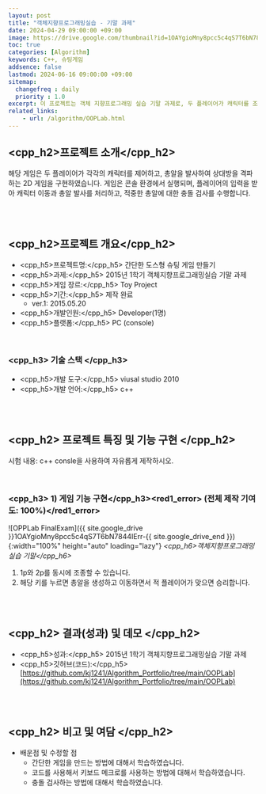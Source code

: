 ```yaml
---
layout: post
title: "객체지향프로그래밍실습 - 기말 과제"
date: 2024-04-29 09:00:00 +09:00
image: https://drive.google.com/thumbnail?id=1OAYgioMny8pcc5c4qS7T6bN7844IErr-
toc: true
categories: [Algorithm]
keywords: C++, 슈팅게임
addsence: false
lastmod: 2024-06-16 09:00:00 +09:00
sitemap:
  changefreq : daily
  priority : 1.0
excerpt: 이 프로젝트는 객체 지향프로그래밍 실습 기말 과제로, 두 플레이어가 캐릭터를 조종하며 총알을 발사해 상대를 격파하는 2D 콘솔 게임입니다.
related_links:
    - url: /algorithm/OOPLab.html
---
```


## <cpp_h2>프로젝트 소개</cpp_h2>

해당 게임은 두 플레이어가 각각의 캐릭터를 제어하고, 총알을 발사하여 상대방을 격파하는 2D 게임을 구현하였습니다. 게임은 콘솔 환경에서 실행되며, 플레이어의 입력을 받아 캐릭터 이동과 총알 발사를 처리하고, 적중한 총알에 대한 충돌 검사를 수행합니다.


<br>
<br>

## <cpp_h2>프로젝트 개요</cpp_h2>

- <span><cpp_h5>프로젝트명:</cpp_h5> 간단한 도스형 슈팅 게임 만들기</span>
- <span><cpp_h5>과제:</cpp_h5> 2015년 1학기 객체지향프로그래밍실습 기말 과제</span>
- <span><cpp_h5>게임 장르:</cpp_h5> Toy Project</span>
- <span><cpp_h5>기간:</cpp_h5> 제작 완료</span>
    - ver.1: 2015.05.20
- <span><cpp_h5>개발인원:</cpp_h5> Developer(1명)</span>
- <span><cpp_h5>플랫폼:</cpp_h5> PC (console)</span>

<br>

### <cpp_h3> 기술 스택 </cpp_h3>

- <span><cpp_h5>개발 도구:</cpp_h5> viusal studio 2010 </span>
- <span><cpp_h5>개발 언어:</cpp_h5> c++  </span>

<br>
<br>

## <cpp_h2> 프로젝트 특징 및 기능 구현 </cpp_h2>

시험 내용: c++ consle을 사용하여 자유롭게 제작하시오.

<br>

### <cpp_h3> 1) 게임 기능 구현</cpp_h3><red1_error> (전체 제작 기여도: 100%)</red1_error>

![OPPLab FinalExam]({{ site.google_drive }}1OAYgioMny8pcc5c4qS7T6bN7844IErr-{{ site.google_drive_end }}){:width="100%" height="auto" loading="lazy"}
*<cpp_h6>객체지향프로그래밍 실습 기말</cpp_h6>*

1. 1p와 2p를 동시에 조종할 수 있습니다.
2. 해당 키를 누르면 총알을 생성하고 이동하면서 적 플레이어가 맞으면 승리합니다.


<br>
<br>

## <cpp_h2> 결과(성과) 및 데모 </cpp_h2>

- <span><cpp_h5>성과:</cpp_h5> 2015년 1학기 객체지향프로그래밍실습 기말 과제 </span>
- <span><cpp_h5>깃허브(코드):</cpp_h5> [https://github.com/kj1241/Algorithm_Portfolio/tree/main/OOPLab](https://github.com/kj1241/Algorithm_Portfolio/tree/main/OOPLab)</span>

<br>
<br>

## <cpp_h2> 비고 및 여담 </cpp_h2>

- 배운점 및 수정할 점
	- 간단한 게임을 만드는 방법에 대해서 학습하였습니다.
	- 코드를 사용해서 키보드 메크로를 사용하는 방법에 대해서 학습하였습니다.
	- 충돌 검사하는 방법에 대해서 학습하였습니다.